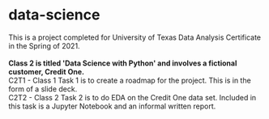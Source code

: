 # data-science
This is a project completed for University of Texas Data Analysis Certificate in the Spring of 2021.
<br><br><B>Class 2 is titled 'Data Science with Python' and involves a fictional customer, Credit One.</b>
<br>C2T1 - Class 1 Task 1 is to create a roadmap for the project. This is in the form of a slide deck.
<br>C2T2 - Class 2 Task 2 is to do EDA on the Credit One data set. Included in this task is a Jupyter Notebook and an informal written report.

